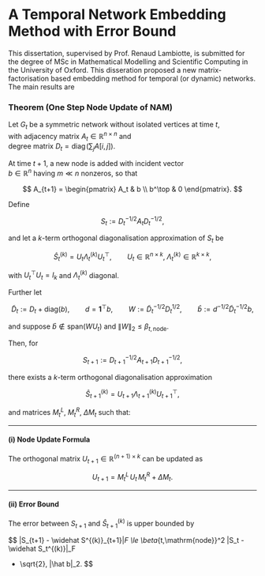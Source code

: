 # A Temporal Network Embedding Method with Error Bound
This dissertation, supervised by Prof. Renaud Lambiotte, is submitted for the degree of MSc in Mathematical Modelling and Scientific Computing in the University of Oxford. This disseration proposed a new matrix-factorisation based embedding method for temporal (or dynamic) networks. The main results are 

### Theorem (One Step Node Update of NAM)

Let $G_t$ be a symmetric network without isolated vertices at time $t$,  
with adjacency matrix $A_t \in \mathbb{R}^{n\times n}$ and  
degree matrix $D_t = \mathrm{diag}\!\left(\sum_j A[i,j]\right)$.

At time $t+1$, a new node is added with incident vector  
$b \in \mathbb{R}^n$ having $m \ll n$ nonzeros, so that

$$
A_{t+1} =
\begin{pmatrix}
A_t & b \\
b^\top & 0
\end{pmatrix}.
$$

Define  

$$
S_t := D_t^{-1/2} A_t D_t^{-1/2},
$$

and let a $k$-term orthogonal diagonalisation approximation of $S_t$ be  

$$
\widehat{S}_t^{(k)} = U_t \Lambda_t^{(k)} U_t^\top,
\qquad
U_t \in \mathbb{R}^{n\times k},\;
\Lambda_t^{(k)} \in \mathbb{R}^{k\times k},
$$

with $U_t^\top U_t = I_k$ and $\Lambda_t^{(k)}$ diagonal.

Further let  

$$
\tilde D_t := D_t + \mathrm{diag}(b), \qquad
d = \mathbf{1}^\top b, \qquad
W := \tilde D_t^{-1/2} D_t^{1/2}, \qquad
\hat b := d^{-1/2} \tilde D_t^{-1/2} b,
$$

and suppose $\hat b \notin \mathrm{span}(W U_t)$ and $\|W\|_2 \le \beta_{t,\mathrm{node}}$.

Then, for  

$$
S_{t+1} := D_{t+1}^{-1/2} A_{t+1} D_{t+1}^{-1/2},
$$

there exists a $k$-term orthogonal diagonalisation approximation  

$$
\widehat S^{(k)}_{t+1} = U_{t+1} \Lambda_{t+1}^{(k)} U_{t+1}^\top,
$$

and matrices $M^L_t$, $M^R_t$, $\Delta M_t$ such that:

---

#### (i) Node Update Formula

The orthogonal matrix $U_{t+1} \in \mathbb{R}^{(n+1)\times k}$ can be updated as

$$
U_{t+1} = M^L_t\, U_t\, M^R_t + \Delta M_t.
$$

---

#### (ii) Error Bound

The error between $S_{t+1}$ and $\widehat S^{(k)}_{t+1}$ is upper bounded by

$$
\|S_{t+1} - \widehat S^{(k)}_{t+1}\|_F
\le
\beta_{t,\mathrm{node}}^2 \|S_t - \widehat S_t^{(k)}\|_F
+ \sqrt{2}\, \|\hat b\|_2.
$$


